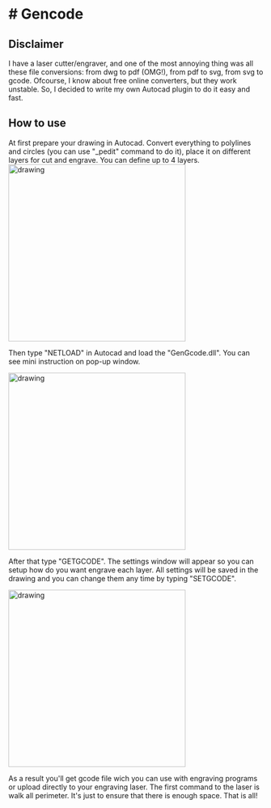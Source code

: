 # # Gencode
## Disclaimer
I have a laser cutter/engraver, and one of the most annoying thing was all these file conversions: from dwg to pdf (OMG!), from pdf to svg, from svg to gcode.
Ofcourse, I know about free online converters, but they work unstable. So, I decided to write my own Autocad plugin to do it easy and fast.
## How to use
At first prepare your drawing in Autocad. Convert everything to polylines and circles (you can use "_pedit" command to do it), place it on different layers for cut and engrave. You can define up to 4 layers.
<img src="https://user-images.githubusercontent.com/119655739/205248321-e6b5cce8-4112-4670-8d73-c599d305eede.png" alt="drawing" width="350"/>

Then type "NETLOAD" in Autocad and load the "GenGcode.dll". You can see mini instruction on pop-up window. 

<img src="https://user-images.githubusercontent.com/119655739/205249079-a4cd079f-0f1a-41b2-82f8-70a30db430b1.png" alt="drawing" width="350"/>

After that type "GETGCODE". The settings window will appear so you can setup how do you want engrave each layer. All settings will be saved in the drawing and you can change them any time by typing "SETGCODE". 

<img src="https://user-images.githubusercontent.com/119655739/205249579-02623e13-1952-4392-ae58-c8ead9f7cba7.png" alt="drawing" width="350"/>

As a result you'll get gcode file wich you can use with engraving programs or upload directly to your engraving laser. The first command to the laser is walk all perimeter. It's just to ensure that there is enough space. That is all! 

